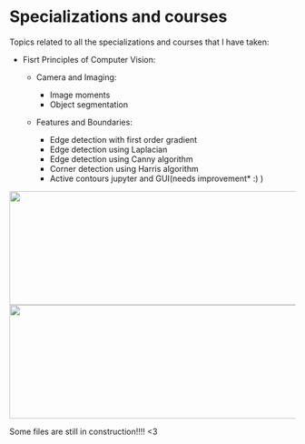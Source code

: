 # Specializations and courses

Topics related to all the specializations and courses that I have taken:

- Fisrt Principles of Computer Vision:

  - Camera and Imaging:
	
    - Image moments
    - Object segmentation
		
  - Features and Boundaries:
	
    - Edge detection with first order gradient
    - Edge detection using Laplacian
    - Edge detection using Canny algorithm
    - Corner detection using Harris algorithm
    - Active contours jupyter and GUI(needs improvement* :) )
    
<p align="center">
<img src="https://user-images.githubusercontent.com/52584370/205521689-f88bf27f-7a9c-4701-83a4-f50ad414d968.png" width="550" height="200" >
<img src="https://user-images.githubusercontent.com/52584370/205521742-ac1aa0cf-f799-4204-8358-648c131821ee.png" width="550" height="200" >
</p>

 
Some files are still in construction!!!! <3 
